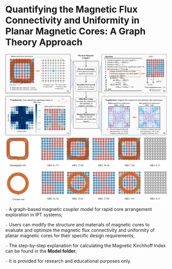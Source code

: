 # Quantifying the Magnetic Flux Connectivity and Uniformity in Planar Magnetic Cores: A Graph Theory Approach

![Flowchart](./Fig/Flowchart.png)
![MKI_Results](./Fig/MKI_Results.png)

`-` A graph-based magnetic coupler model for rapid core arrangement exploration in IPT systems;

`-` Users can modify the structure and materials of magnetic cores to evaluate and optimize the magnetic flux connectivity and uniformity of planar magnetic cores for their specific design requirements;

`-` The step-by-step explanation for calculating the Magnetic Kirchhoff Index can be found in the **Model folder**;

`-` It is provided for research and educational purposes only.
